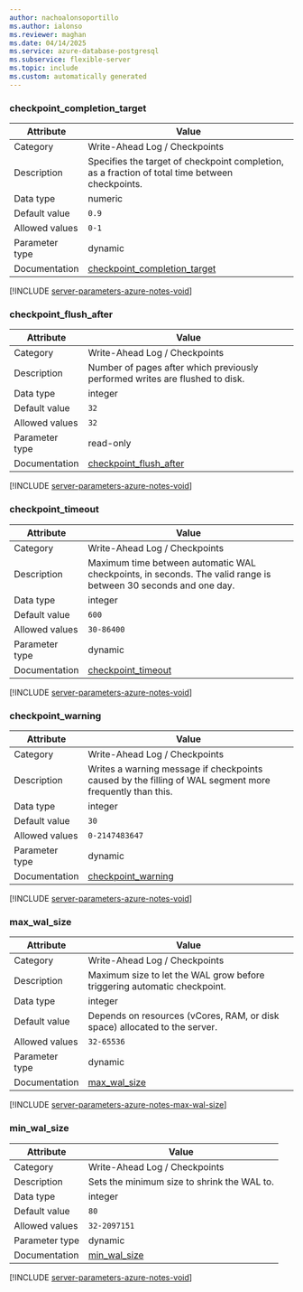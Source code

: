 ```yaml
---
author: nachoalonsoportillo
ms.author: ialonso
ms.reviewer: maghan
ms.date: 04/14/2025
ms.service: azure-database-postgresql
ms.subservice: flexible-server
ms.topic: include
ms.custom: automatically generated
---
```

### checkpoint_completion_target

| Attribute | Value |
| --- | --- |
| Category | Write-Ahead Log / Checkpoints |
| Description | Specifies the target of checkpoint completion, as a fraction of total time between checkpoints. |
| Data type | numeric |
| Default value | `0.9` |
| Allowed values | `0-1` |
| Parameter type | dynamic |
| Documentation | [checkpoint_completion_target](https://www.postgresql.org/docs/14/runtime-config-wal.html#GUC-CHECKPOINT-COMPLETION-TARGET) |


[!INCLUDE [server-parameters-azure-notes-void](./server-parameters-azure-notes-void.md)]



### checkpoint_flush_after

| Attribute | Value |
| --- | --- |
| Category | Write-Ahead Log / Checkpoints |
| Description | Number of pages after which previously performed writes are flushed to disk. |
| Data type | integer |
| Default value | `32` |
| Allowed values | `32` |
| Parameter type | read-only |
| Documentation | [checkpoint_flush_after](https://www.postgresql.org/docs/14/runtime-config-wal.html#GUC-CHECKPOINT-FLUSH-AFTER) |


[!INCLUDE [server-parameters-azure-notes-void](./server-parameters-azure-notes-void.md)]



### checkpoint_timeout

| Attribute | Value |
| --- | --- |
| Category | Write-Ahead Log / Checkpoints |
| Description | Maximum time between automatic WAL checkpoints, in seconds. The valid range is between 30 seconds and one day. |
| Data type | integer |
| Default value | `600` |
| Allowed values | `30-86400` |
| Parameter type | dynamic |
| Documentation | [checkpoint_timeout](https://www.postgresql.org/docs/14/runtime-config-wal.html#GUC-CHECKPOINT-TIMEOUT) |


[!INCLUDE [server-parameters-azure-notes-void](./server-parameters-azure-notes-void.md)]



### checkpoint_warning

| Attribute | Value |
| --- | --- |
| Category | Write-Ahead Log / Checkpoints |
| Description | Writes a warning message if checkpoints caused by the filling of WAL segment more frequently than this. |
| Data type | integer |
| Default value | `30` |
| Allowed values | `0-2147483647` |
| Parameter type | dynamic |
| Documentation | [checkpoint_warning](https://www.postgresql.org/docs/14/runtime-config-wal.html#GUC-CHECKPOINT-WARNING) |


[!INCLUDE [server-parameters-azure-notes-void](./server-parameters-azure-notes-void.md)]



### max_wal_size

| Attribute | Value |
| --- | --- |
| Category | Write-Ahead Log / Checkpoints |
| Description | Maximum size to let the WAL grow before triggering automatic checkpoint. |
| Data type | integer |
| Default value | Depends on resources (vCores, RAM, or disk space) allocated to the server. |
| Allowed values | `32-65536` |
| Parameter type | dynamic |
| Documentation | [max_wal_size](https://www.postgresql.org/docs/14/runtime-config-wal.html#GUC-MAX-WAL-SIZE) |


[!INCLUDE [server-parameters-azure-notes-max-wal-size](./server-parameters-azure-notes-max-wal-size.md)]



### min_wal_size

| Attribute | Value |
| --- | --- |
| Category | Write-Ahead Log / Checkpoints |
| Description | Sets the minimum size to shrink the WAL to. |
| Data type | integer |
| Default value | `80` |
| Allowed values | `32-2097151` |
| Parameter type | dynamic |
| Documentation | [min_wal_size](https://www.postgresql.org/docs/14/runtime-config-wal.html#GUC-MIN-WAL-SIZE) |


[!INCLUDE [server-parameters-azure-notes-void](./server-parameters-azure-notes-void.md)]



